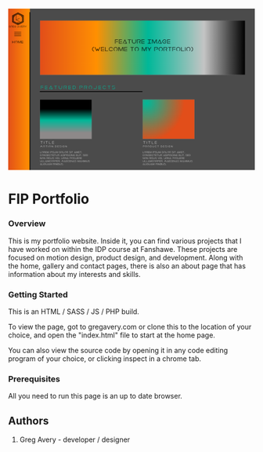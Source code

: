 ![All about My Portfolio](images/portfolioMidterm.png "Portfolio Home Page Mockup")

# FIP Portfolio

### Overview
This is my portfolio website. Inside it, you can find various projects that I have worked on within the IDP course at Fanshawe. These projects are focused on motion design, product design, and development. Along with the home, gallery and contact pages, there is also an about page that has information about my interests and skills.


### Getting Started
This is an HTML / SASS / JS / PHP build.

To view the page, got to gregavery.com or clone this to the location of your choice, and open the "index.html" file to start at the home page.

You can also view the source code by opening it in any code editing program of your choice, or clicking inspect in a chrome tab.

### Prerequisites
All you need to run this page is an up to date browser.

## Authors
1. Greg Avery - developer / designer
